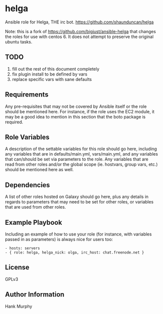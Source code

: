 helga
=====

Ansible role for Helga, THE irc bot. https://github.com/shaunduncan/helga

Note: this is a fork of https://github.com/bigjust/ansible-helga that changes
the roles for use with centos 6. It does not attempt to preserve the original
ubuntu tasks.

TODO
----

1. fill out the rest of this document completely
2. fix plugin install to be defined by vars
3. replace specific vars with sane defaults

Requirements
------------

Any pre-requisites that may not be covered by Ansible itself or the role should be mentioned here. For instance, if the role uses the EC2 module, it may be a good idea to mention in this section that the boto package is required.

Role Variables
--------------

A description of the settable variables for this role should go here, including any variables that are in defaults/main.yml, vars/main.yml, and any variables that can/should be set via parameters to the role. Any variables that are read from other roles and/or the global scope (ie. hostvars, group vars, etc.) should be mentioned here as well.

Dependencies
------------

A list of other roles hosted on Galaxy should go here, plus any details in regards to parameters that may need to be set for other roles, or variables that are used from other roles.

Example Playbook
-------------------------

Including an example of how to use your role (for instance, with variables passed in as parameters) is always nice for users too:

    - hosts: servers
    - { role: helga, helga_nick: olga, irc_host: chat.freenode.net }

License
-------

GPLv3

Author Information
------------------

Hank Murphy
